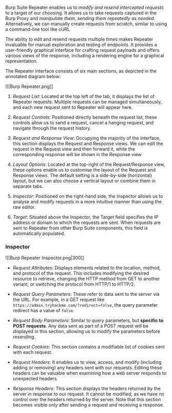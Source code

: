 
Burp Suite Repeater enables us to *modify and resend intercepted requests* to a target of our choosing. It allows us to take requests captured in the Burp Proxy and *manipulate them, sending them repeatedly as needed*. Alternatively, we can manually create requests from scratch, similar to using a command-line tool like cURL

The ability to edit and resend requests multiple times makes Repeater invaluable for manual exploration and testing of endpoints. It provides a user-friendly graphical interface for crafting request payloads and offers various views of the response, including a rendering engine for a graphical representation.

The Repeater interface consists of six main sections, as depicted in the annotated diagram below:

![[Burp Repeater.png]]

1) *Request List*: Located at the top left of the tab, it displays the list of Repeater requests. Multiple requests can be managed simultaneously, and each new request sent to Repeater will appear here.
   
2) *Request Controls*: Positioned directly beneath the request list, these controls allow us to send a request, cancel a hanging request, and navigate through the request history.
   
3) *Request and Response View*: Occupying the majority of the interface, this section displays the Request and Response views. We can edit the request in the Request view and then forward it, while the corresponding response will be shown in the Response view.
   
4) *Layout Options*: Located at the top-right of the Request/Response view, these options enable us to customise the layout of the Request and Response views. The default setting is a side-by-side (horizontal) layout, but we can also choose a vertical layout or combine them in separate tabs.
   
5) *Inspector*: Positioned on the right-hand side, the Inspector allows us to analyse and modify requests in a more intuitive manner than using the raw editor. 
   
6) *Target*: Situated above the Inspector, the Target field specifies the IP address or domain to which the requests are sent. When requests are sent to Repeater from other Burp Suite components, this field is automatically populated.

### Inspector

![[Burp Repeater Inspector.png|300]]


- *Request Attributes*: Displays elements related to the location, method, and protocol of the request. This includes modifying the desired resource to retrieve, changing the HTTP method from GET to another variant, or switching the protocol from HTTP/1 to HTTP/2.

- *Request Query Parameters*: These refer to data sent to the server via the URL. For example, in a GET request like `https://admin.tryhackme.com/?redirect=false`, the query parameter redirect has a value of `false`.

- *Request Body Parameters*: Similar to query parameters, but **specific to POST requests**. Any data sent as part of a POST request will be displayed in this section, allowing us to modify the parameters before resending.

- *Request Cookies*: This section contains a modifiable list of cookies sent with each request.

- *Request Headers*: It enables us to view, access, and modify (including adding or removing) any headers sent with our requests. Editing these headers can be valuable when examining how a web server responds to unexpected headers.

- *Response Headers*: This section displays the headers returned by the server in response to our request. It cannot be modified, as we have no control over the headers returned by the server. Note that this section becomes visible only after sending a request and receiving a response.
